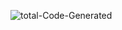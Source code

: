 ![total-Code-Generated](https://img.shields.io/badge/dynamic/json?color=green&label=totalLines&query=$.totalLines&url=https://raw.githubusercontent.com/extedcouD/code-gen-line-counter/main/line-stats.json)
